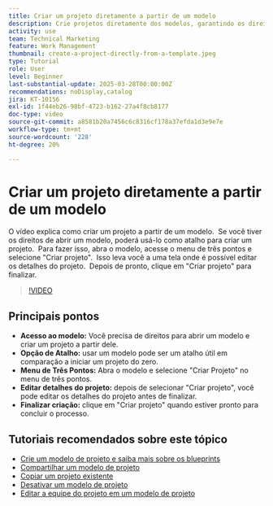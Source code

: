```yaml
---
title: Criar um projeto diretamente a partir de um modelo
description: Crie projetos diretamente dos modelos, garantindo os direitos de acesso, usando o menu de três pontos para selecionar "Criar projeto", editando os detalhes do projeto conforme necessário e finalizando o processo para obter uma alternativa de configuração eficiente.
activity: use
team: Technical Marketing
feature: Work Management
thumbnail: create-a-project-directly-from-a-template.jpeg
type: Tutorial
role: User
level: Beginner
last-substantial-update: 2025-03-28T00:00:00Z
recommendations: noDisplay,catalog
jira: KT-10156
exl-id: 1f44eb26-98bf-4723-b162-27a4f8cb8177
doc-type: video
source-git-commit: a8581b20a7456c6c8316cf178a37efda1d3e9e7e
workflow-type: tm+mt
source-wordcount: '228'
ht-degree: 20%

---
```


# Criar um projeto diretamente a partir de um modelo

O vídeo explica como criar um projeto a partir de um modelo. &#x200B; Se você tiver os direitos de abrir um modelo, poderá usá-lo como atalho para criar um projeto. &#x200B; Para fazer isso, abra o modelo, acesse o menu de três pontos e selecione &quot;Criar projeto&quot;. &#x200B; Isso leva você a uma tela onde é possível editar os detalhes do projeto. &#x200B; Depois de pronto, clique em &quot;Criar projeto&quot; para finalizar. &#x200B;

>[!VIDEO](https://video.tv.adobe.com/v/3456013/?quality=12&learn=on&enablevpops)

## Principais pontos

* **Acesso ao modelo:** Você precisa de direitos para abrir um modelo e criar um projeto a partir dele. &#x200B;
* **Opção de Atalho:** usar um modelo pode ser um atalho útil em comparação a iniciar um projeto do zero. &#x200B;
* **Menu de Três Pontos:** Abra o modelo e selecione &quot;Criar Projeto&quot; no menu de três pontos. &#x200B;
* **Editar detalhes do projeto:** depois de selecionar &quot;Criar projeto&quot;, você pode editar os detalhes do projeto antes de finalizar. &#x200B;
* **Finalizar criação:** clique em &quot;Criar projeto&quot; quando estiver pronto para concluir o processo. &#x200B;


## Tutoriais recomendados sobre este tópico

* [Crie um modelo de projeto e saiba mais sobre os blueprints](/help/manage-work/create-and-manage-project-templates/create-a-project-template.md)
* [Compartilhar um modelo de projeto](/help/manage-work/create-and-manage-project-templates/share-a-project-template.md)
* [Copiar um projeto existente](/help/manage-work/manage-projects/copy-an-existing-project.md)
* [Desativar um modelo de projeto](/help/manage-work/create-and-manage-project-templates/deactivate-a-project-template.md)
* [Editar a equipe do projeto em um modelo de projeto](/help/manage-work/create-and-manage-project-templates/edit-the-project-team-in-a-project-template.md)
